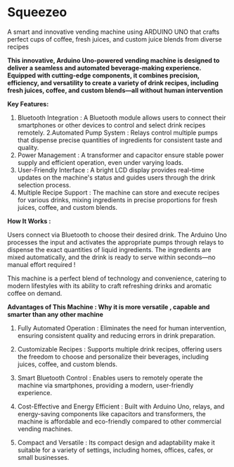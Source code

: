 # Squeezeo
A smart and innovative vending machine using ARDUINO UNO that crafts perfect cups of coffee, fresh juices, and custom juice blends from diverse recipes

**This innovative, Arduino Uno-powered vending machine is designed to deliver a seamless and automated beverage-making experience. Equipped with cutting-edge components, it combines precision, efficiency, and versatility to create a variety of drink recipes, including fresh juices, coffee, and custom blends—all without human intervention**

**Key Features:**

1. Bluetooth Integration : A Bluetooth module allows users to connect their smartphones or other devices to control and select drink recipes remotely.
2.Automated Pump System : Relays control multiple pumps that dispense precise quantities of ingredients for consistent taste and quality.
3. Power Management : A transformer and capacitor ensure stable power supply and efficient operation, even under varying loads.
4. User-Friendly Interface : A bright LCD display provides real-time updates on the machine's status and guides users through the drink selection process.
5. Multiple Recipe Support : The machine can store and execute recipes for various drinks, mixing ingredients in precise proportions for fresh juices, coffee, and custom blends.

**How It Works :**

Users connect via Bluetooth to choose their desired drink.
The Arduino Uno processes the input and activates the appropriate pumps through relays to dispense the exact quantities of liquid ingredients.
The ingredients are mixed automatically, and the drink is ready to serve within seconds—no manual effort required !

This machine is a perfect blend of technology and convenience, catering to modern lifestyles with its ability to craft refreshing drinks and aromatic coffee on demand.

**Advantages of This Machine : Why it is more versatile , capable and smarter than any other machine**

1. Fully Automated Operation : Eliminates the need for human intervention, ensuring consistent quality and reducing errors in drink preparation.

2. Customizable Recipes : Supports multiple drink recipes, offering users the freedom to choose and personalize their beverages, including juices, coffee, and custom blends.

3. Smart Bluetooth Control : Enables users to remotely operate the machine via smartphones, providing a modern, user-friendly experience.

4. Cost-Effective and Energy Efficient : Built with Arduino Uno, relays, and energy-saving components like capacitors and transformers, the machine is affordable and eco-friendly compared to other commercial vending machines.

5. Compact and Versatile : Its compact design and adaptability make it suitable for a variety of settings, including homes, offices, cafes, or small businesses.
